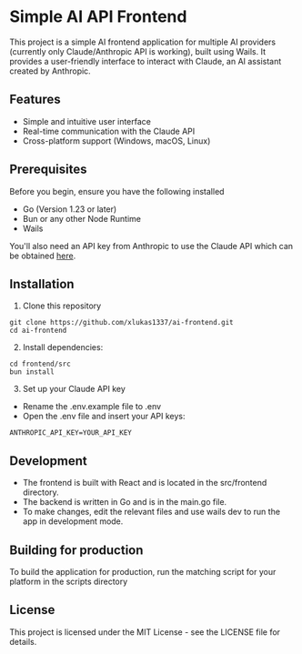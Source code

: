 # Simple AI API Frontend

This project is a simple AI frontend application for multiple AI providers (currently only Claude/Anthropic API is working), built using Wails. It provides a user-friendly interface to interact with Claude, an AI assistant created by Anthropic.

## Features
- Simple and intuitive user interface
- Real-time communication with the Claude API
- Cross-platform support (Windows, macOS, Linux)

## Prerequisites
Before you begin, ensure you have the following installed
- Go (Version 1.23 or later)
- Bun or any other Node Runtime
- Wails

You'll also need an API key from Anthropic to use the Claude API which can be obtained [here](https://console.anthropic.com/).

## Installation

1. Clone this repository
```shell
git clone https://github.com/xlukas1337/ai-frontend.git
cd ai-frontend
```

2. Install dependencies:
```shell
cd frontend/src
bun install
```

3. Set up your Claude API key
- Rename the .env.example file to .env
- Open the .env file and insert your API keys:
```
ANTHROPIC_API_KEY=YOUR_API_KEY
```

## Development
- The frontend is built with React and is located in the src/frontend directory.
- The backend is written in Go and is in the main.go file.
- To make changes, edit the relevant files and use wails dev to run the app in development mode.

## Building for production

To build the application for production, run the matching script for your platform in the scripts directory

## License

This project is licensed under the MIT License - see the LICENSE file for details.


